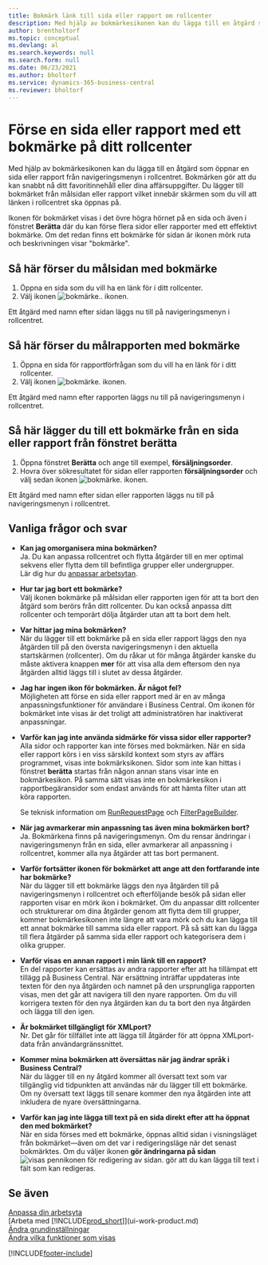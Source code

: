 ```yaml
---
title: Bokmärk länk till sida eller rapport om rollcenter
description: Med hjälp av bokmärkesikonen kan du lägga till en åtgärd som öppnar en sida eller rapport från navigeringsmenyn i rollcentret.
author: brentholtorf
ms.topic: conceptual
ms.devlang: al
ms.search.keywords: null
ms.search.form: null
ms.date: 06/23/2021
ms.author: bholtorf
ms.service: dynamics-365-business-central
ms.reviewer: bholtorf
---
```


# <a name="bookmark-a-page-or-report-on-your-role-center"></a>Förse en sida eller rapport med ett bokmärke på ditt rollcenter
Med hjälp av bokmärkesikonen kan du lägga till en åtgärd som öppnar en sida eller rapport från navigeringsmenyn i rollcentret. Bokmärken gör att du kan snabbt nå ditt favoritinnehåll eller dina affärsuppgifter. Du lägger till bokmärket från målsidan eller rapport vilket innebär skärmen som du vill att länken i rollcentret ska öppnas på.

Ikonen för bokmärket visas i det övre högra hörnet på en sida och även i fönstret **Berätta** där du kan förse flera sidor eller rapporter med ett effektivt bokmärke. Om det redan finns ett bokmärke för sidan är ikonen mörk ruta och beskrivningen visar "bokmärke".

## <a name="to-bookmark-the-target-page"></a>Så här förser du målsidan med bokmärke
1. Öppna en sida som du vill ha en länk för i ditt rollcenter.
2. Välj ikonen ![bokmärke.](media/ui_bookmark_icon.png "Bokmärke"). ikonen.

Ett åtgärd med namn efter sidan läggs nu till på navigeringsmenyn i rollcentret.

## <a name="to-bookmark-the-target-report"></a>Så här förser du målrapporten med bokmärke
1. Öppna en sida för rapportförfrågan som du vill ha en länk för i ditt rollcenter.
2. Välj ikonen ![bokmärke.](media/ui_bookmark_icon.png "Bokmärke") ikonen.

Ett åtgärd med namn efter rapporten läggs nu till på navigeringsmenyn i rollcentret.

## <a name="to-bookmark-a-page-or-report-from-the-tell-me-window"></a>Så här lägger du till ett bokmärke från en sida eller rapport från fönstret berätta
1. Öppna fönstret **Berätta** och ange till exempel, **försäljningsorder**.
2. Hovra över sökresultatet för sidan eller rapporten **försäljningsorder** och välj sedan ikonen ![bokmärke.](media/ui_bookmark_icon.png "Bokmärke") ikonen.

Ett åtgärd med namn efter sidan eller rapporten läggs nu till på navigeringsmenyn i rollcentret.


## <a name="frequently-asked-questions"></a>Vanliga frågor och svar

- **Kan jag omorganisera mina bokmärken?**  
Ja. Du kan anpassa rollcentret och flytta åtgärder till en mer optimal sekvens eller flytta dem till befintliga grupper eller undergrupper.  
Lär dig hur du [anpassar arbetsytan](ui-personalization-user.md).

- **Hur tar jag bort ett bokmärke?**  
Välj ikonen bokmärke på målsidan eller rapporten igen för att ta bort den åtgärd som berörs från ditt rollcenter. Du kan också anpassa ditt rollcenter och temporärt dölja åtgärder utan att ta bort dem helt.

- **Var hittar jag mina bokmärken?**  
När du lägger till ett bokmärke på en sida eller rapport läggs den nya åtgärden till på den översta navigeringsmenyn i den aktuella startskärmen (rollcenter). Om du råkar ut för många åtgärder kanske du måste aktivera knappen **mer** för att visa alla dem eftersom den nya åtgärden alltid läggs till i slutet av dessa åtgärder.
<!-- Should we add a screenshot here? -->

- **Jag har ingen ikon för bokmärken. Är något fel?**  
Möjligheten att förse en sida eller rapport med är en av många anpassningsfunktioner för användare i Business Central. Om ikonen för bokmärket inte visas är det troligt att administratören har inaktiverat anpassningar.

- **Varför kan jag inte använda sidmärke för vissa sidor eller rapporter?**  
Alla sidor och rapporter kan inte förses med bokmärken. När en sida eller rapport körs i en viss särskild kontext som styrs av affärs programmet, visas inte bokmärksikonen. Sidor som inte kan hittas i fönstret **berätta** startas från någon annan stans visar inte en bokmärkesikon. På samma sätt visas inte en bokmärkesikon i rapportbegäransidor som endast används för att hämta filter utan att köra rapporten.

  Se teknisk information om [RunRequestPage](/dynamics365/business-central/dev-itpro/developer/methods-auto/report/reportinstance-runrequestpage-method) och [FilterPageBuilder](/dynamics365/business-central/dev-itpro/developer/methods-auto/filterpagebuilder/filterpagebuilder-data-type).

- **När jag avmarkerar min anpassning tas även mina bokmärken bort?**  
Ja. Bokmärkena finns på navigeringsmenyn. Om du rensar ändringar i navigeringsmenyn från en sida, eller avmarkerar all anpassning i rollcentret, kommer alla nya åtgärder att tas bort permanent.

- **Varför fortsätter ikonen för bokmärket att ange att den fortfarande inte har bokmärke?**  
När du lägger till ett bokmärke läggs den nya åtgärden till på navigeringsmenyn i rollcentret och efterföljande besök på sidan eller rapporten visar en mörk ikon i bokmärket. Om du anpassar ditt rollcenter och strukturerar om dina åtgärder genom att flytta dem till grupper, kommer bokmärkesikonen inte längre att vara mörk och du kan lägga till ett annat bokmärke till samma sida eller rapport. På så sätt kan du lägga till flera åtgärder på samma sida eller rapport och kategorisera dem i olika grupper.

- **Varför visas en annan rapport i min länk till en rapport?**  
En del rapporter kan ersättas av andra rapporter efter att ha tillämpat ett tillägg på Business Central. När ersättning inträffar uppdateras inte texten för den nya åtgärden och namnet på den ursprungliga rapporten visas, men det går att navigera till den nyare rapporten. Om du vill korrigera texten för den nya åtgärden kan du ta bort den nya åtgärden och lägga till den igen.
<!-- For more information on report substitution, see this link UNAVAILABLE AT THIS TIME -->

- **Är bokmärket tillgängligt för XMLport?**  
Nr. Det går för tillfället inte att lägga till åtgärder för att öppna XMLport-data från användargränssnittet.

- **Kommer mina bokmärken att översättas när jag ändrar språk i Business Central?**  
När du lägger till en ny åtgärd kommer all översatt text som var tillgänglig vid tidpunkten att användas när du lägger till ett bokmärke. Om ny översatt text läggs till senare kommer den nya åtgärden inte att inkludera de nyare översättningarna.

- **Varför kan jag inte lägga till text på en sida direkt efter att ha öppnat den med bokmärket?**<br> När en sida förses med ett bokmärke, öppnas alltid sidan i visningsläget från bokmärket&mdash;även om det var i redigeringsläge när det senast bokmärktes. Om du väljer ikonen **gör ändringarna på sidan** ![visas pennikonen för redigering av sidan.](media/edit-pencil.png) gör att du kan lägga till text i fält som kan redigeras.


## <a name="see-also"></a>Se även
[Anpassa din arbetsyta](ui-personalization-user.md)  
[Arbeta med [!INCLUDE[prod_short](includes/prod_short.md)]](ui-work-product.md)  
[Ändra grundinställningar](ui-change-basic-settings.md)  
[Ändra vilka funktioner som visas](ui-experiences.md)  


[!INCLUDE[footer-include](includes/footer-banner.md)]
